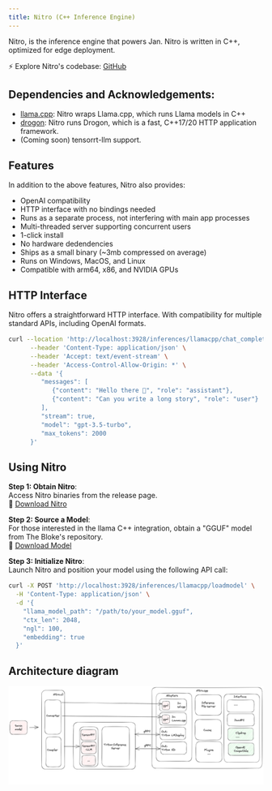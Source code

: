 ```yaml
---
title: Nitro (C++ Inference Engine)
---
```


Nitro, is the inference engine that powers Jan. Nitro is written in C++, optimized for edge deployment.

⚡ Explore Nitro's codebase: [GitHub](https://github.com/janhq/nitro)

## Dependencies and Acknowledgements:

- [llama.cpp](https://github.com/ggerganov/llama.cpp): Nitro wraps Llama.cpp, which runs Llama models in C++
- [drogon](https://github.com/drogonframework/drogon): Nitro runs Drogon, which is a fast, C++17/20 HTTP application framework.
- (Coming soon) tensorrt-llm support.

## Features

In addition to the above features, Nitro also provides:

- OpenAI compatibility
- HTTP interface with no bindings needed
- Runs as a separate process, not interfering with main app processes
- Multi-threaded server supporting concurrent users
- 1-click install
- No hardware dedendencies
- Ships as a small binary (~3mb compressed on average)
- Runs on Windows, MacOS, and Linux
- Compatible with arm64, x86, and NVIDIA GPUs

## HTTP Interface

Nitro offers a straightforward HTTP interface. With compatibility for multiple standard APIs, including OpenAI formats.

```bash
curl --location 'http://localhost:3928/inferences/llamacpp/chat_completion' \
      --header 'Content-Type: application/json' \
      --header 'Accept: text/event-stream' \
      --header 'Access-Control-Allow-Origin: *' \
      --data '{
         "messages": [
            {"content": "Hello there 👋", "role": "assistant"},
            {"content": "Can you write a long story", "role": "user"}
         ],
         "stream": true,
         "model": "gpt-3.5-turbo",
         "max_tokens": 2000
      }'
```

## Using Nitro

**Step 1: Obtain Nitro**:  
Access Nitro binaries from the release page.  
🔗 [Download Nitro](https://github.com/janhq/nitro/releases)

**Step 2: Source a Model**:  
For those interested in the llama C++ integration, obtain a "GGUF" model from The Bloke's repository.  
🔗 [Download Model](https://huggingface.co/TheBloke)

**Step 3: Initialize Nitro**:  
Launch Nitro and position your model using the following API call:

```bash
curl -X POST 'http://localhost:3928/inferences/llamacpp/loadmodel' \
  -H 'Content-Type: application/json' \
  -d '{
    "llama_model_path": "/path/to/your_model.gguf",
    "ctx_len": 2048,
    "ngl": 100,
    "embedding": true
  }'
```
## Architecture diagram
![Nitro Architecture](img/architecture.png)
